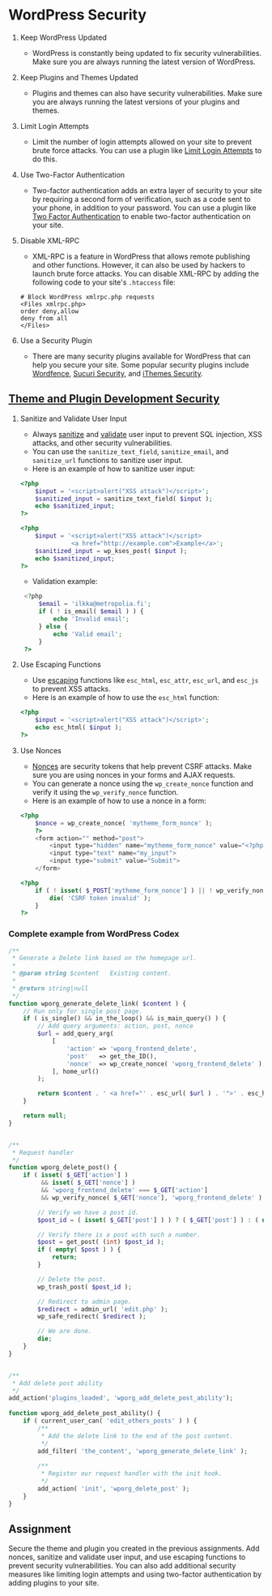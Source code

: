 # WordPress Security

1. Keep WordPress Updated 
   - WordPress is constantly being updated to fix security vulnerabilities. Make sure you are always running the latest
   version of WordPress.
2. Keep Plugins and Themes Updated 
   - Plugins and themes can also have security vulnerabilities. Make sure you are always running the latest versions of your
plugins and themes. 
4. Limit Login Attempts
   - Limit the number of login attempts allowed on your site to prevent brute force attacks. You can use a plugin
like [Limit Login Attempts](https://wordpress.org/plugins/limit-login-attempts/) to do this.

5. Use Two-Factor Authentication 
   - Two-factor authentication adds an extra layer of security to your site by requiring a second form of verification, such
as a code sent to your phone, in addition to your password. You can use a plugin
like [Two Factor Authentication](https://wordpress.org/plugins/two-factor-authentication/) to enable two-factor
authentication on your site.

6. Disable XML-RPC
   - XML-RPC is a feature in WordPress that allows remote publishing and other functions. However, it can also be used by
hackers to launch brute force attacks. You can disable XML-RPC by adding the following code to your site's `.htaccess`
file:

    ```
    # Block WordPress xmlrpc.php requests
    <Files xmlrpc.php>
    order deny,allow
    deny from all
    </Files> 
    ```

7. Use a Security Plugin

   - There are many security plugins available for WordPress that can help you secure your site. Some popular security
plugins
include [Wordfence](https://wordpress.org/plugins/wordfence/), [Sucuri Security](https://wordpress.org/plugins/sucuri-scanner/),
and [iThemes Security](https://wordpress.org/plugins/better-wp-security/).

## [Theme and Plugin Development Security](https://developer.wordpress.org/apis/security/)

1. Sanitize and Validate User Input
   - Always [sanitize](https://developer.wordpress.org/apis/security/sanitizing/) and [validate](https://developer.wordpress.org/apis/security/data-validation/) user input to prevent SQL injection, XSS attacks, and other security vulnerabilities.
   - You can use the `sanitize_text_field`, `sanitize_email`, and `sanitize_url` functions to sanitize user input.
   - Here is an example of how to sanitize user input:

    ```php
    <?php
        $input = '<script>alert("XSS attack")</script>';
        $sanitized_input = sanitize_text_field( $input );
        echo $sanitized_input;
    ?>
    ```

    ```php
    <?php
        $input = '<script>alert("XSS attack")</script>
                  <a href="http://example.com">Example</a>';
        $sanitized_input = wp_kses_post( $input );
        echo $sanitized_input;
    ?>
    ```
   - Validation example:
    
   ```php
    <?php
        $email = 'ilkka@metropolia.fi';
        if ( ! is_email( $email ) ) {
            echo 'Invalid email';
        } else {
            echo 'Valid email';
        }
    ?>
    ```
2. Use Escaping Functions
    - Use [escaping](https://developer.wordpress.org/apis/security/escaping/) functions like `esc_html`, `esc_attr`, `esc_url`, and `esc_js` to prevent XSS attacks.
    - Here is an example of how to use the `esc_html` function:

    ```php
    <?php
        $input = '<script>alert("XSS attack")</script>';
        echo esc_html( $input );
    ?>
    ```
      
3. Use Nonces
   - [Nonces](https://developer.wordpress.org/apis/security/nonces/) are security tokens that help prevent CSRF attacks. Make sure you are using nonces in your forms and AJAX requests.
   - You can generate a nonce using the `wp_create_nonce` function and verify it using the `wp_verify_nonce` function.
   - Here is an example of how to use a nonce in a form:

    ```php
    <?php
        $nonce = wp_create_nonce( 'mytheme_form_nonce' );
        ?>
        <form action="" method="post">
            <input type="hidden" name="mytheme_form_nonce" value="<?php echo $nonce; ?>">
            <input type="text" name="my_input">
            <input type="submit" value="Submit">
        </form>
    ```

    ```php
    <?php
        if ( ! isset( $_POST['mytheme_form_nonce'] ) || ! wp_verify_nonce( $_POST['mytheme_form_nonce'], 'mytheme_form_nonce' ) ) {
            die( 'CSRF token invalid' );
        }
    ?>
    ```

### Complete example from WordPress Codex

```php
/**
 * Generate a Delete link based on the homepage url.
 *
 * @param string $content   Existing content.
 *
 * @return string|null
 */
function wporg_generate_delete_link( $content ) {
	// Run only for single post page.
	if ( is_single() && in_the_loop() && is_main_query() ) {
		// Add query arguments: action, post, nonce
		$url = add_query_arg(
			[
				'action' => 'wporg_frontend_delete',
				'post'   => get_the_ID(),
				'nonce'  => wp_create_nonce( 'wporg_frontend_delete' ),
			], home_url()
		);

		return $content . ' <a href="' . esc_url( $url ) . '">' . esc_html__( 'Delete Post', 'wporg' ) . '</a>';
	}

	return null;
}


/**
 * Request handler
 */
function wporg_delete_post() {
	if ( isset( $_GET['action'] )
         && isset( $_GET['nonce'] )
         && 'wporg_frontend_delete' === $_GET['action']
         && wp_verify_nonce( $_GET['nonce'], 'wporg_frontend_delete' ) ) {

		// Verify we have a post id.
		$post_id = ( isset( $_GET['post'] ) ) ? ( $_GET['post'] ) : ( null );

		// Verify there is a post with such a number.
		$post = get_post( (int) $post_id );
		if ( empty( $post ) ) {
			return;
		}

		// Delete the post.
		wp_trash_post( $post_id );

		// Redirect to admin page.
		$redirect = admin_url( 'edit.php' );
		wp_safe_redirect( $redirect );

		// We are done.
		die;
	}
}


/**
 * Add delete post ability
 */
add_action('plugins_loaded', 'wporg_add_delete_post_ability');
 
function wporg_add_delete_post_ability() {    
    if ( current_user_can( 'edit_others_posts' ) ) {
        /**
         * Add the delete link to the end of the post content.
         */
        add_filter( 'the_content', 'wporg_generate_delete_link' );
      
        /**
         * Register our request handler with the init hook.
         */
        add_action( 'init', 'wporg_delete_post' );
    }
}
```

## Assignment

Secure the theme and plugin you created in the previous assignments. Add nonces, sanitize and validate user input, and use escaping functions to prevent security vulnerabilities. You can also add additional security measures like limiting login attempts and using two-factor authentication by adding plugins to your site.

